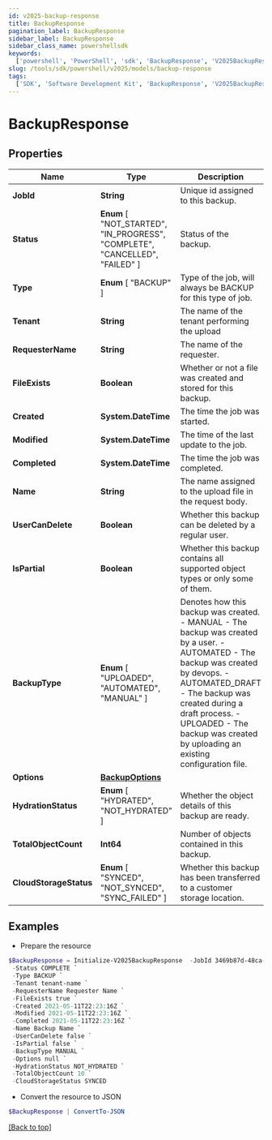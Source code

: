 ```yaml
---
id: v2025-backup-response
title: BackupResponse
pagination_label: BackupResponse
sidebar_label: BackupResponse
sidebar_class_name: powershellsdk
keywords:
  ['powershell', 'PowerShell', 'sdk', 'BackupResponse', 'V2025BackupResponse']
slug: /tools/sdk/powershell/v2025/models/backup-response
tags:
  ['SDK', 'Software Development Kit', 'BackupResponse', 'V2025BackupResponse']
---
```


# BackupResponse

## Properties

| Name | Type | Description | Notes |
| --- | --- | --- | --- |
| **JobId** | **String** | Unique id assigned to this backup. | [optional] |
| **Status** | **Enum** [ "NOT_STARTED", "IN_PROGRESS", "COMPLETE", "CANCELLED", "FAILED" ] | Status of the backup. | [optional] |
| **Type** | **Enum** [ "BACKUP" ] | Type of the job, will always be BACKUP for this type of job. | [optional] |
| **Tenant** | **String** | The name of the tenant performing the upload | [optional] |
| **RequesterName** | **String** | The name of the requester. | [optional] |
| **FileExists** | **Boolean** | Whether or not a file was created and stored for this backup. | [optional] [default to $true] |
| **Created** | **System.DateTime** | The time the job was started. | [optional] |
| **Modified** | **System.DateTime** | The time of the last update to the job. | [optional] |
| **Completed** | **System.DateTime** | The time the job was completed. | [optional] |
| **Name** | **String** | The name assigned to the upload file in the request body. | [optional] |
| **UserCanDelete** | **Boolean** | Whether this backup can be deleted by a regular user. | [optional] [default to $true] |
| **IsPartial** | **Boolean** | Whether this backup contains all supported object types or only some of them. | [optional] [default to $false] |
| **BackupType** | **Enum** [ "UPLOADED", "AUTOMATED", "MANUAL" ] | Denotes how this backup was created. - MANUAL - The backup was created by a user. - AUTOMATED - The backup was created by devops. - AUTOMATED_DRAFT - The backup was created during a draft process. - UPLOADED - The backup was created by uploading an existing configuration file. | [optional] |
| **Options** | [**BackupOptions**](backup-options) |  | [optional] |
| **HydrationStatus** | **Enum** [ "HYDRATED", "NOT_HYDRATED" ] | Whether the object details of this backup are ready. | [optional] |
| **TotalObjectCount** | **Int64** | Number of objects contained in this backup. | [optional] |
| **CloudStorageStatus** | **Enum** [ "SYNCED", "NOT_SYNCED", "SYNC_FAILED" ] | Whether this backup has been transferred to a customer storage location. | [optional] |

## Examples

- Prepare the resource

```powershell
$BackupResponse = Initialize-V2025BackupResponse  -JobId 3469b87d-48ca-439a-868f-2160001da8c1 `
 -Status COMPLETE `
 -Type BACKUP `
 -Tenant tenant-name `
 -RequesterName Requester Name `
 -FileExists true `
 -Created 2021-05-11T22:23:16Z `
 -Modified 2021-05-11T22:23:16Z `
 -Completed 2021-05-11T22:23:16Z `
 -Name Backup Name `
 -UserCanDelete false `
 -IsPartial false `
 -BackupType MANUAL `
 -Options null `
 -HydrationStatus NOT_HYDRATED `
 -TotalObjectCount 10 `
 -CloudStorageStatus SYNCED
```

- Convert the resource to JSON

```powershell
$BackupResponse | ConvertTo-JSON
```

[[Back to top]](#)
